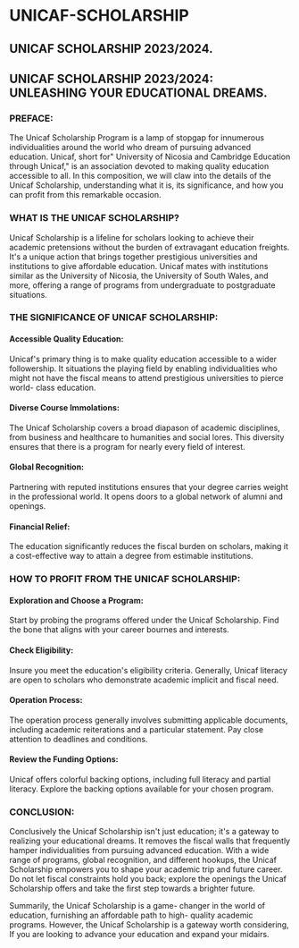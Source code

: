 # UNICAF-SCHOLARSHIP
## UNICAF SCHOLARSHIP 2023/2024.

## UNICAF SCHOLARSHIP 2023/2024: UNLEASHING YOUR EDUCATIONAL DREAMS. 

### PREFACE:   

<p>The Unicaf Scholarship Program is a  lamp of stopgap for  innumerous  individualities around the world who dream of pursuing advanced education. Unicaf, short for" University of Nicosia and Cambridge Education through Unicaf," is an association  devoted to making quality education accessible to all. In this composition, we will claw into the details of the Unicaf Scholarship, understanding what it is, its significance, and how you can  profit from this remarkable  occasion.</p>   

### WHAT IS THE UNICAF SCHOLARSHIP?

<p>Unicaf Scholarship is a lifeline for  scholars looking to achieve their academic  pretensions without the burden of  extravagant education  freights. It's a unique action that brings together prestigious universities and institutions to  give affordable education. Unicaf  mates with institutions  similar as the University of Nicosia, the University of South Wales, and more, offering a range of programs from undergraduate to postgraduate  situations.</p>   

### THE SIGNIFICANCE OF UNICAF SCHOLARSHIP:

#### Accessible Quality Education:
<p>Unicaf's primary  thing is to make quality education accessible to a wider  followership. It  situations the playing field by enabling  individualities who might not have the  fiscal means to attend prestigious universities to  pierce world- class education.</p>  

#### Diverse Course Immolations:
<p>The Unicaf Scholarship covers a broad diapason of academic disciplines, from business and healthcare to humanities and social  lores. This diversity ensures that there is a program for  nearly every field of interest.</p>  

#### Global Recognition:
<p>Partnering with  reputed institutions ensures that your degree carries weight in the professional world. It opens doors to a global network of alumni and  openings.</p> 

#### Financial Relief: 
<p>The education significantly reduces the  fiscal burden on  scholars, making it a cost-effective way to attain a degree from  estimable institutions.</p>   

### HOW TO  PROFIT FROM THE UNICAF SCHOLARSHIP: 

#### Exploration and Choose a Program:
<p>Start by  probing the programs offered under the Unicaf Scholarship. Find the bone that aligns with your career  bournes  and interests.</p>   

#### Check Eligibility:
<p>Insure you meet the education's eligibility criteria. Generally, Unicaf literacy are open to  scholars who demonstrate academic implicit and  fiscal need.</p>   

#### Operation Process:
<p>The  operation process  generally involves submitting applicable documents, including academic reiterations and a  particular statement. Pay close attention to deadlines and conditions.</p>   

#### Review the Funding Options:
Unicaf offers  colorful backing options, including full  literacy and partial  literacy. Explore the backing options available for your chosen program.   

### CONCLUSION:   

<p>Conclusively the Unicaf Scholarship isn't just education; it's a gateway to realizing your educational dreams. It removes the  fiscal  walls that  frequently  hamper  individualities from pursuing advanced education.
With a wide range of programs, global recognition, and different  hookups, the Unicaf Scholarship empowers you to shape your academic  trip and future career. Do not let  fiscal constraints hold you back; explore the  openings the Unicaf Scholarship offers and take the first step towards a brighter future.</p> 
<p>Summarily, the Unicaf Scholarship is a game- changer in the world of education,  furnishing an affordable path to high- quality academic programs. However, the Unicaf Scholarship is a gateway worth considering, If you are looking to advance your education and expand your midairs.</p>
